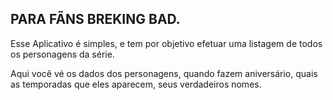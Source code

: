 ## PARA FÃNS BREKING BAD.
<p> Esse Aplicativo é simples, e tem por objetivo efetuar uma listagem de todos os personagens da série.</p>
<p> Aqui você vé os dados dos personagens, quando fazem aniversário, quais as temporadas que eles aparecem, seus verdadeiros nomes. </p>

